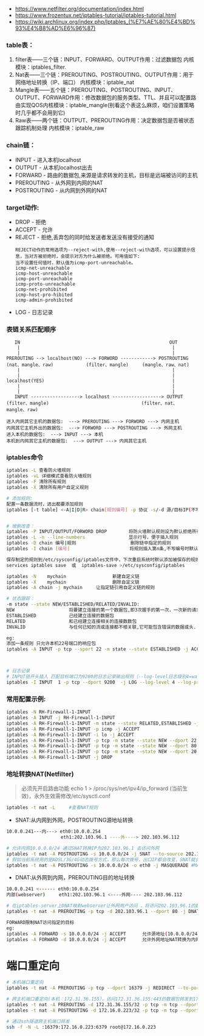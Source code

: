 * https://www.netfilter.org/documentation/index.html
* https://www.frozentux.net/iptables-tutorial/iptables-tutorial.html
* https://wiki.archlinux.org/index.php/Iptables_(%E7%AE%80%E4%BD%93%E4%B8%AD%E6%96%87)

### table表：
1. filter表——三个链：INPUT、FORWARD、OUTPUT作用：过滤数据包 内核模块：iptables_filter.
2. Nat表——三个链：PREROUTING、POSTROUTING、OUTPUT作用：用于网络地址转换（IP、端口） 内核模块：iptable_nat
3. Mangle表——五个链：PREROUTING、POSTROUTING、INPUT、OUTPUT、FORWARD作用：修改数据包的服务类型、TTL、并且可以配置路由实现QOS内核模块：iptable_mangle(别看这个表这么麻烦，咱们设置策略时几乎都不会用到它)
4. Raw表——两个链：OUTPUT、PREROUTING作用：决定数据包是否被状态跟踪机制处理 内核模块：iptable_raw

### chain链：
- INPUT - 进入本机localhost
- OUTPUT - 从本机localhost出去
- FORWARD - 路由的数据包,来源是请求转发的主机，目标是远端被访问的主机
- PREROUTING - 从外网到内网的NAT
- POSTROUTING - 从内网到外网的NAT

### target动作:
- DROP - 拒绝
- ACCEPT - 允许
- REJECT - 拒绝,丢弃包的同时给发送者发送没有接受的通知
  ```
  REJECT动作的常用选项为--reject-with,使用--reject-with选项，可以设置提示信息，当对方被拒绝时，会提示对方为什么被拒绝。可用值如下:
  当不设置任何值时，默认值为icmp-port-unreachable。
  icmp-net-unreachable
  icmp-host-unreachable
  icmp-port-unreachable
  icmp-proto-unreachable
  icmp-net-prohibited
  icmp-host-pro-hibited
  icmp-admin-prohibited
  ```
- LOG - 日志记录

### 表链关系匹配顺序
```
   IN                                                       OUT
    |                                                        |
    |                                                        |
PREROUTING --> localhost(NO) ---> FORWORD ------------> POSTROUTING
(nat、mangle、raw)            (filter、mangle)     (mangle、raw、nat)
    |                                                        |
    |                                                        |
localhost(YES)                                               |
    |                                                        |
    |                                                        |
   INPUT ------------------> localhost ------------------> OUTPUT
(filter、mangle)                                  (filter、nat、mangle、raw)
```
```
进入内网其它主机的数据包:  ---> PREROUTING ---> FORWORD ---> 内网主机
内网其它主机外出的数据包:  ---> FORWORD ---> POSTROUTING ---> 外网主机
进入本机的数据包:  ---> INPUT ---> 本机
本机到内网其它主机的数据包:  ---> OUTPUT ---> 内网其它主机
```

### iptables命令
```bash
iptables -L 查看防火墙规则
iptables -vL 详细模式查看防火墙规则
iptables -F 清除所有规则
iptables -X 清除所有用户自定义规则

# 添加规则:
配置一条数据流时，进出都要添加规则
iptables [-t table] <-A|I|D|R> chain[规则编号] -p 协议 -s/-d 源/目标IP(不写则为any)--sport/--dport 源/目标端口 -j target


# 增删改查：
iptables -P INPUT/OUTPUT/FORWORD DROP        将防火墙默认规则设为默认拒绝所有
iptables -L -n --line-numbers                显示行号，便于插入规则
iptables -D chain 编号|规则                    删除链中指定的规则
iptables -I chain [编号]                      将规则插入第n条,不写编号时默认插入第一条

保存制定的规则到/etc/sysconfig/iptables文件中，下次重启系统时默认添加被保存的规则：
services iptables save  或  iptables-save >/etc/sysconfig/iptables

iptables -N    mychain                 新建自定义链
iptables -X    mychain                 删除自定义链
iptables -A chain -j mychain     让指定链引用自定义链的规则

# 状态跟踪：
-m state --state NEW/ESTABLISHED/RELATED/INVALID:
NEW                    将要建立连接的第一个数据包,即3次握手的第一次，一次新的请求
ESTABLISHED            己经建立连接的数据包
RELATED                和己经建立连接相关的连接数数包
INVALID                与任何已知的流或连接都不相关联,它可能包含错误的数据或头.

eg:
添加一条规则 只允许本机22号端口的响应包
iptables -A INPUT -p tcp --sport 22 -m state --state ESTABLISHED -j ACCEPT



# 日志记录
# INPUT链开头插入 匹配目标端口为9200的日志记录输出规则（--log-level日志级别4=waring,--log-prefix日志唯一标识字符串）
iptables -I INPUT  1 -p tcp --dport 9200  -j LOG --log-level 4 --log-prefix 'INPUT-2:'
```

### 常用配置示例:
```bash
iptables -N RH-Firewall-1-INPUT
iptables -A INPUT -j RH-Firewall-1-INPUT
iptables -A RH-Firewall-1-INPUT -m state --state RELATED,ESTABLISHED -j ACCEPT
iptables -A RH-Firewall-1-INPUT -p icmp -j ACCEPT
iptables -A RH-Firewall-1-INPUT -i lo -j ACCEPT
iptables -A RH-Firewall-1-INPUT -p tcp -m state --state NEW --dport 22 -j ACCEPT
iptables -A RH-Firewall-1-INPUT -p tcp -m state --state NEW --dport 80 -j ACCEPT
iptables -A RH-Firewall-1-INPUT -p tcp -m state --state NEW --dport 20:21 -j ACCEPT
iptables -A RH-Firewall-1-INPUT -j DROP
```


### 地址转换NAT(Netfilter)
>必须先开启路由功能 echo 1 > /proc/sys/net/ipv4/ip_forward (当前生效)，永外生效需修改/etc/sysctl.conf
```bash
iptables -t nat -L     #查看NAT规则
```

* SNAT:从内网到外网，POSTROUTING源地址转换
```bash             iptables-server
10.0.0.241---内---> eth0:10.0.0.254 
                    eth1:202.103.96.1 ----外----> 202.103.96.112       

# 允许内网10.0.0.0/24 通过SNAT转换IP为202.103.96.1 去访问外网
iptables -t nat -A POSTROUTING -s 10.0.0.0/24 -j SNAT --to-source 202.103.96.1
# 假如当前系统用的是ADSL/3G/4G动态拨号方式，那么每次拨号，出口IP都会改变，SNAT就会有局限性（重点在MASQUERADE这个设定值就是IP伪装成为封包出去(-o)的那块网卡上的IP，不管现在eth0的出口获得了怎样的动态ip，MASQUERADE会自动读取eth0现在的ip地址然后做SNAT出去，这样就实现了很好的动态SNAT地址转换。）
iptables -t nat -A POSTROUTING -s 10.0.0.0/24 -o eth0 -j MASQUERADE #MASQUERADE转换为动态分配的IP地址（如果-o被忽略将匹配所有网卡）
```

* DNAT:从外网到内网，PREROUTING目的地址转换
```bash            iptables-server
10.0.0.241 <------ eth0:10.0.0.254 
内部(webserver)     eth1:202.103.96.1 <----外网---- 202.103.96.112         

# 在iptables-server上DNAT映射webserver让外网用户访问 ，将访问202.103.96.1的数据转发到10.0.0.241（将目地地址10.0.0.241转换为202.103.96.1）
iptables -t nat -A PREROUTING -p tcp -d 202.103.96.1 --dport 80 -j DNAT --to-destination 10.0.0.241
```

```bash
FORWARD限制NAT访问指定的目标
eg:
iptables -A FORWARD -s 10.0.0.0/24 -j ACCEPT      允许源地址(10.0.0.0/24)NAT出外网
iptables -A FORWARD -d 10.0.0.0/24 -j ACCEPT      允许外网地址NAT转换为内网地址(10.0.0.0/24)
```


# 端口重定向
```sh
# 本机端口重定向
iptables -t nat -A PREROUTING -p tcp --dport 16379 -j REDIRECT --to-port 6379

# 跨主机端口重定向(本机：172.31.36.155），访问172.31.36.155:443的数据包转发到172.16.0.223:443
iptables -t nat -A PREROUTING -d 172.31.36.155/32 -p tcp -m tcp --dport 443 -j DNAT --to-destination 172.16.0.223:443
iptables -t nat -A POSTROUTING -d 172.16.0.223/32 -p tcp -m tcp --dport 443 -j SNAT --to-source 172.31.36.155

# 通过ssh隧道跨主机端口转发
ssh -f -N -L :16379:172.16.0.223:6379 root@172.16.0.223
```